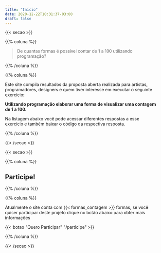 ```yaml
---
title: "Início"
date: 2020-12-22T10:31:37-03:00
draft: false
---
```


{{< secao >}}

{{% coluna %}}
    
> De quantas formas é possível contar de 1 a 100 utilizando programação?

{{% /coluna %}}

{{% coluna %}}

Este site compila resultados da proposta aberta realizada para artistas, programadores, designers e quem tiver interesse em executar o seguinte exercício:

**Utilizando programação elaborar uma forma de visualizar uma contagem de 1 a 100.**

Na listagem abaixo você pode acessar diferentes respostas a esse exercício e também baixar o código da respectiva resposta.

{{% /coluna %}}

{{< /secao >}}

{{< secao >}}

{{% coluna %}}
    
## Participe!

{{% /coluna %}}

{{% coluna %}}

Atualmente o site conta com {{< formas_contagem >}} formas, se você quiser participar deste projeto clique no botão abaixo para obter mais informações

{{< botao "Quero Participar" "/participe" >}}
    
{{% /coluna %}}

{{< /secao >}}



